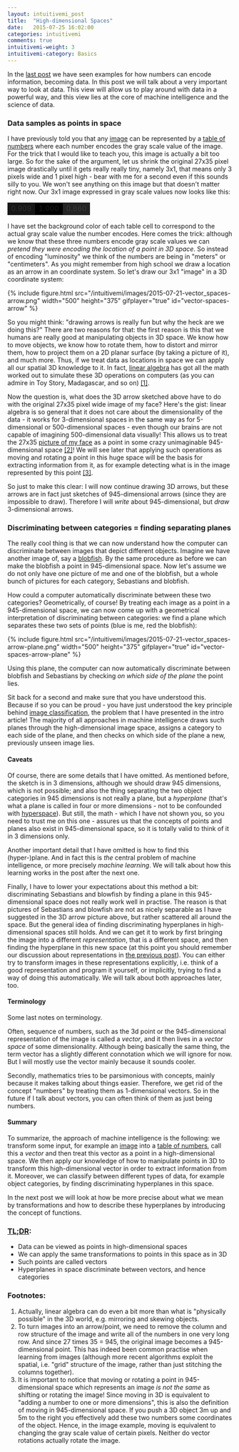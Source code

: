 ```yaml
---
layout: intuitivemi_post
title:  "High-dimensional Spaces"
date:   2015-07-25 16:02:00
categories: intuitivemi
comments: true
intuitivemi-weight: 3
intuitivemi-category: Basics
---
```


In the [last post](/intuitivemi/2015/07/19/data-numbers-representations.html) we have seen examples for how numbers can encode information, becoming data. In this post we will talk about a very important way to look at data. This view will allow us to play around with data in a powerful way, and this view lies at the core of machine intelligence and the science of data.

### Data samples as points in space

I have previously told you that any [image](/intuitivemi/images/2015-07-19-data-numbers-representations_picture.png) can be represented by a [table of numbers](/intuitivemi/images/2015-07-19-data-numbers-representations_numbers.png) where each number encodes the gray scale value of the image. For the trick that I would like to teach you, this image is actually a bit too large. So for the sake of the argument, let us shrink the original 27x35 pixel image drastically until it gets really really tiny, namely 3x1, that means only 3 pixels wide and 1 pixel high - bear with me for a second even if this sounds silly to you. We won't see anything on this image but that doesn't matter right now. Our 3x1 image expressed in gray scale values now looks like this:

<table class="data-table">
<tr>
<td style="background-color: #000; opacity: 0.909; width: 30px">0.909</td>
<td style="background-color: #000; opacity: 1.0; width: 30px">1.000</td>
<td style="background-color: #000; opacity: 0.860; width: 30px">0.860</td>
</tr>
</table>

I have set the background color of each table cell to correspond to the actual gray scale value the number encodes. Here comes the trick: although we know that these three numbers encode gray scale values we can *pretend they were encoding the location of a point in 3D space*. So instead of encoding "luminosity" we think of the numbers are being in "meters" or "centimeters". As you might remember from high school we draw a location as an arrow in an coordinate system. So let's draw our 3x1 "image" in a 3D coordinate system:

{% include figure.html src="/intuitivemi/images/2015-07-21-vector_spaces-arrow.png" width="500" height="375" gifplayer="true" id="vector-spaces-arrow" %}

So you might think: "drawing arrows is really fun but why the heck are we doing this?" There are two reasons for that: the first reason is this that we humans are really good at manipulating objects in 3D space. We know how to move objects, we know how to rotate them, how to distort and mirror them, how to project them on a 2D planar surface (by taking a picture of it), and much more. Thus, if we treat data as locations in space we can apply all our spatial 3D knowledge to it. 
In fact, [linear algebra](https://en.wikipedia.org/wiki/Linear_algebra) has got all the math worked out to simulate these 3D operations on computers (as you can admire in Toy Story, Madagascar, and so on) [[1]](#[1]). 

Now the question is, what does the 3D arrow sketched above have to do with the original 27x35 pixel wide image of my face? Here's the gist: linear algebra is so general that it does not care about the dimensionality of the data - it works for 3-dimensional spaces in the same way as for 5-dimensional or 500-dimensional spaces - even though our brains are not capable of imagining 500-dimensional data visually! This allows us to treat the 27x35 [picture of my face](/intuitivemi/images/2015-07-19-data-numbers-representations_picture.png) as a point in some crazy unimaginable 945-dimensional space [[2]](#[2])! We will see later that applying such operations as moving and rotating a point in this huge space will be the basis for extracting information from it, as for example detecting what is in the image represented by this point [[3]](#[3]).

So just to make this clear: I will now continue drawing 3D arrows, but these arrows are in fact just sketches of 945-dimensional arrows (since they are impossible to draw). Therefore I will *write* about 945-dimensional, but *draw* 3-dimensional arrows.

### Discriminating between categories = finding separating planes

The really cool thing is that we can now understand how the computer can discriminate between images that depict different objects. Imagine we have another image of, say a [blobfish](http://conservationmagazine.org/wordpress/wp-content/uploads/2013/11/blobfish.jpg). By the same procedure as before we can make the blobfish a point in 945-dimensional space. Now let's assume we do not only have one picture of me and one of the blobfish, but a whole bunch of pictures for each category, Sebastians and blobfish. 

How could a computer automatically discriminate between these two categories? Geometrically, of course! By treating each image as a point in a 945-dimensional space, we can now come up with a geometrical interpretation of discriminating between categories: we find a plane which separates these two sets of points (blue is me, red the blobfish):

{% include figure.html src="/intuitivemi/images/2015-07-21-vector_spaces-arrow-plane.png" width="500" height="375" gifplayer="true" id="vector-spaces-arrow-plane" %}

Using this plane, the computer can now automatically discriminate between blobfish and Sebastians by checking *on which side of the plane* the point lies.

Sit back for a second and make sure that you have understood this. Because if so you can be proud - you have just understood the key principle behind [image classification](/intuitivemi/2015/07/28/datascience-showoff.html), the problem that I have presented in the intro article! The majority of all approaches in machine intelligence draws such planes through the high-dimensional image space, assigns a category to each side of the plane, and then checks on which side of the plane a new, previously unseen image lies. 

#### Caveats

Of course, there are some details that I have omitted. 
As mentioned before, the sketch is in 3 dimensions, although we should draw 945 dimensions, which is not possible; and also the thing separating the two object categories in 945 dimensions is not really a plane, but a *hyperplane* (that's what a plane is called in four or more dimensions - not to be confounded with [hyperspace](http://starwars.wikia.com/wiki/Hyperspace)). 
But still, the math - which I have not shown you, so you need to trust me on this one -  assures us that the concepts of points and planes also exist in 945-dimensional space, so it is totally valid to think of it in 3 dimensions only.

Another important detail that I have omitted is how to find this (hyper-)plane. And in fact this is *the* central problem of machine intelligence, or more precisely *machine learning*. We will talk about how this learning works in the post after the next one.

Finally, I have to lower your expectations about this method a bit: discriminating Sebastians and blowfish by finding a plane in this 945-dimensional space does not really work well in practise. The reason is that pictures of Sebastians and blowfish are not as nicely separable as I have suggested in the 3D arrow picture above, but rather scattered all around the space. But the general idea of finding discriminating hyperplanes in high-dimensional spaces still holds. And we can get it to work by first bringing the image into a different *representation*, that is a different space, and then finding the hyperplane in this new space (at this point you should remember our discussion about representations in [the previous post](/intuitivemi/2015/07/19/data-numbers-representations.html)). You can either try to transform images in these representations explicitly, i.e. think of a good representation and program it yourself, or implicitly, trying to find a way of doing this automatically. We will talk about both approaches later, too.

#### Terminology

Some last notes on terminology.

Often, sequence of numbers, such as the 3d point or the 945-dimensional representation of the image is called a *vector*, and it then lives in a  *vector space* of some dimensionality. Although being basically the same thing, the term vector has a slightly different connotation which we will ignore for now. But I will mostly use the vector mainly  because it sounds cooler.

Secondly, mathematics tries to be parsimonious with concepts, mainly because it makes talking about things easier. Therefore, we get rid of the concept "numbers" by treating them as 1-dimensional vectors. So in the future if I talk about vectors, you can often think of them as just being numbers. 

#### Summary

To summarize, the approach of machine intelligence is the following: we transform some input, for example an [image](/intuitivemi/images/2015-07-19-data-numbers-representations_picture.png) into a [table of numbers](/intuitivemi/images/2015-07-19-data-numbers-representations_numbers.png), call this a *vector* and then treat this vector as a point in a high-dimensional space. We then apply our knowledge of how to manipulate points in 3D to transform this high-dimensional vector in order to extract information from it. Moreover, we can classify between different types of data, for example object categories, by finding discriminating hyperplanes in this space.

In the next post we will look at how be more precise about what we mean by transformations and how to describe these hyperplanes by introducing the concept of functions.

### [TL;DR](http://de.urbandictionary.com/define.php?term=tl%3Bdr):
- Data can be viewed as points in high-dimensional spaces
- We can apply the same transformations to points in this space as in 3D
- Such points are called vectors
- Hyperplanes in space discriminate between vectors, and hence categories

### <a name="further"></a>Footnotes:
1. <a name="[1]"></a>Actually, linear algebra can do even a bit more than what is "physically possible" in the 3D world, e.g. mirroring and skewing objects. 
2. <a name="[2]"></a>To turn images into an arrow/point, we need to remove the column and row structure of the image and write all of the numbers in one very long row. And since 27 times 35 = 945, the original image becomes a 945-dimensional point. This has indeed been common practise when learning from images (although more recent algorithms exploit the spatial, i.e. "grid" structure of the image, rather than just stitching the columns together).
3. <a name="[3]"></a>It is important to notice that moving or rotating a point in 945-dimensional space which represents an image *is not the same* as shifting or rotating the image! Since moving in 3D is equivalent to "adding a number to one or more dimensions", this is also the definition of moving in 945-dimensional space. If you push a 3D object 3m up and 5m to the right you effectively add these two numbers some coordinates of the object. Hence, in the image example, moving is equivalent to changing the gray scale value of certain pixels. Neither do vector rotations actually rotate the image. 
<!--  Rotations look even weirder: -->
<!-- TODO rotated image -->
